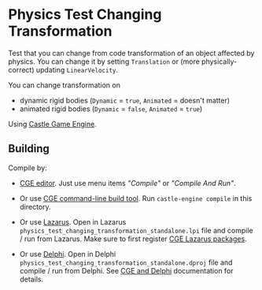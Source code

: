# Physics Test Changing Transformation

Test that you can change from code transformation of an object affected by physics. You can change it by setting `Translation` or (more physically-correct) updating `LinearVelocity`.

You can change transformation on
- dynamic rigid bodies (`Dynamic` = `true`, `Animated` = doesn't matter)
- animated rigid bodies (`Dynamic` = `false`, `Animated` = `true`)

Using [Castle Game Engine](https://castle-engine.io/).

## Building

Compile by:

- [CGE editor](https://castle-engine.io/editor). Just use menu items _"Compile"_ or _"Compile And Run"_.

- Or use [CGE command-line build tool](https://castle-engine.io/build_tool). Run `castle-engine compile` in this directory.

- Or use [Lazarus](https://www.lazarus-ide.org/). Open in Lazarus `physics_test_changing_transformation_standalone.lpi` file and compile / run from Lazarus. Make sure to first register [CGE Lazarus packages](https://castle-engine.io/lazarus).

- Or use [Delphi](https://www.embarcadero.com/products/Delphi). Open in Delphi `physics_test_changing_transformation_standalone.dproj` file and compile / run from Delphi. See [CGE and Delphi](https://castle-engine.io/delphi) documentation for details.
